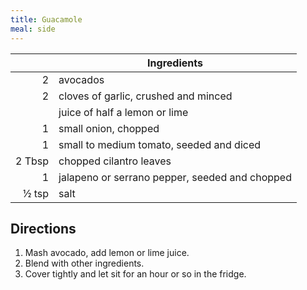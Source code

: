 ```yaml
---
title: Guacamole
meal: side
---
```


|| Ingredients |
|-:|-|
2      | avocados
2      | cloves of garlic, crushed and minced
&nbsp; | juice of half a lemon or lime
1      | small onion, chopped
1      | small to medium tomato, seeded and diced
2 Tbsp |  chopped cilantro leaves
1      | jalapeno or serrano pepper, seeded and chopped
½ tsp  |  salt

## Directions

1. Mash avocado, add lemon or lime juice.
2. Blend with other ingredients.
3. Cover tightly and let sit for an hour or so in the fridge.
